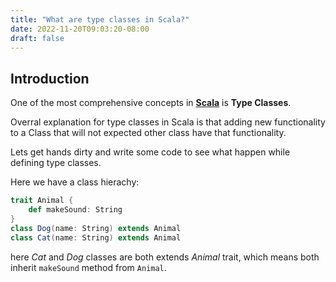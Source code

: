 ```yaml
---
title: "What are type classes in Scala?"
date: 2022-11-20T09:03:20-08:00
draft: false
---
```


## Introduction

One of the most comprehensive concepts in [**Scala**](http://www.scala.com) is **Type Classes**.

Overral explanation for type classes in Scala is that adding new functionality to a Class that will not expected other class have that functionality.

Lets get hands dirty and write some code to see what happen while defining type classes.

Here we have a class hierachy: 

```Scala
trait Animal {
    def makeSound: String
}
class Dog(name: String) extends Animal
class Cat(name: String) extends Animal
```
here *Cat* and *Dog* classes are both extends *Animal* trait, which means both inherit `makeSound` method from `Animal`.





